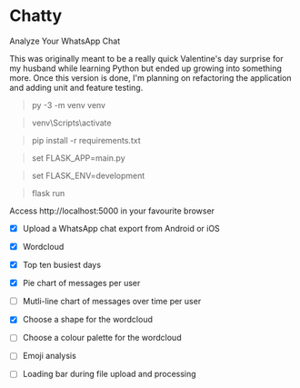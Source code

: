 # Chatty

Analyze Your WhatsApp Chat

This was originally meant to be a really quick Valentine's day surprise for my husband while learning Python but ended up growing into something more. Once this version is done, I'm planning on refactoring the application and adding unit and feature testing.

> py -3 -m venv venv


> venv\Scripts\activate


> pip install -r requirements.txt


> set FLASK_APP=main.py


> set FLASK_ENV=development


> flask run

Access http://localhost:5000 in your favourite browser

- [x] Upload a WhatsApp chat export from Android or iOS
- [x] Wordcloud
- [x] Top ten busiest days
- [x] Pie chart of messages per user
- [ ] Mutli-line chart of messages over time per user
- [x] Choose a shape for the wordcloud
- [ ] Choose a colour palette for the wordcloud
- [ ] Emoji analysis
- [ ] Loading bar during file upload and processing

